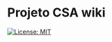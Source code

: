 # Projeto CSA wiki

[![License: MIT](https://img.shields.io/badge/License-MIT-yellow.svg)](https://opensource.org/licenses/MIT)


